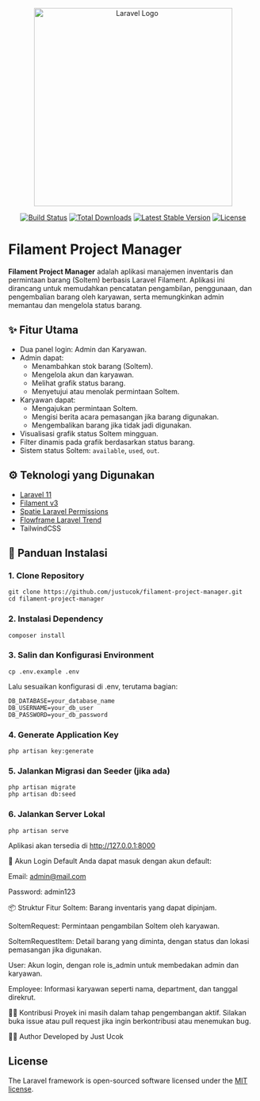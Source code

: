 <p align="center"><a href="https://laravel.com" target="_blank"><img src="https://raw.githubusercontent.com/laravel/art/master/logo-lockup/5%20SVG/2%20CMYK/1%20Full%20Color/laravel-logolockup-cmyk-red.svg" width="400" alt="Laravel Logo"></a></p>

<p align="center">
<a href="https://github.com/laravel/framework/actions"><img src="https://github.com/laravel/framework/workflows/tests/badge.svg" alt="Build Status"></a>
<a href="https://packagist.org/packages/laravel/framework"><img src="https://img.shields.io/packagist/dt/laravel/framework" alt="Total Downloads"></a>
<a href="https://packagist.org/packages/laravel/framework"><img src="https://img.shields.io/packagist/v/laravel/framework" alt="Latest Stable Version"></a>
<a href="https://packagist.org/packages/laravel/framework"><img src="https://img.shields.io/packagist/l/laravel/framework" alt="License"></a>
</p>

# Filament Project Manager

**Filament Project Manager** adalah aplikasi manajemen inventaris dan permintaan barang (Soltem) berbasis Laravel Filament. Aplikasi ini dirancang untuk memudahkan pencatatan pengambilan, penggunaan, dan pengembalian barang oleh karyawan, serta memungkinkan admin memantau dan mengelola status barang.

## ✨ Fitur Utama

- Dua panel login: Admin dan Karyawan.
- Admin dapat:
  - Menambahkan stok barang (Soltem).
  - Mengelola akun dan karyawan.
  - Melihat grafik status barang.
  - Menyetujui atau menolak permintaan Soltem.
- Karyawan dapat:
  - Mengajukan permintaan Soltem.
  - Mengisi berita acara pemasangan jika barang digunakan.
  - Mengembalikan barang jika tidak jadi digunakan.
- Visualisasi grafik status Soltem mingguan.
- Filter dinamis pada grafik berdasarkan status barang.
- Sistem status Soltem: `available`, `used`, `out`.

## ⚙️ Teknologi yang Digunakan

- [Laravel 11](https://laravel.com/)
- [Filament v3](https://filamentphp.com/)
- [Spatie Laravel Permissions](https://spatie.be/docs/laravel-permission/)
- [Flowframe Laravel Trend](https://github.com/flowframe/laravel-trend)
- TailwindCSS

## 🚀 Panduan Instalasi

### 1. Clone Repository

```
git clone https://github.com/justucok/filament-project-manager.git
cd filament-project-manager
```

### 2. Instalasi Dependency
```
composer install
```
### 3. Salin dan Konfigurasi Environment
```
cp .env.example .env
```

Lalu sesuaikan konfigurasi di .env, terutama bagian:
```
DB_DATABASE=your_database_name
DB_USERNAME=your_db_user
DB_PASSWORD=your_db_password
```

### 4. Generate Application Key
```
php artisan key:generate
```

### 5. Jalankan Migrasi dan Seeder (jika ada)
```
php artisan migrate
php artisan db:seed
```

### 6. Jalankan Server Lokal
```
php artisan serve
```

Aplikasi akan tersedia di http://127.0.0.1:8000

🔐 Akun Login Default 
Anda dapat masuk dengan akun default:

Email: admin@mail.com

Password: admin123



📦 Struktur Fitur
Soltem: Barang inventaris yang dapat dipinjam.

SoltemRequest: Permintaan pengambilan Soltem oleh karyawan.

SoltemRequestItem: Detail barang yang diminta, dengan status dan lokasi pemasangan jika digunakan.

User: Akun login, dengan role is_admin untuk membedakan admin dan karyawan.

Employee: Informasi karyawan seperti nama, department, dan tanggal direkrut.

👨‍💻 Kontribusi
Proyek ini masih dalam tahap pengembangan aktif. Silakan buka issue atau pull request jika ingin berkontribusi atau menemukan bug.

🧑‍🎓 Author
Developed by Just Ucok

## License

The Laravel framework is open-sourced software licensed under the [MIT license](https://opensource.org/licenses/MIT).
